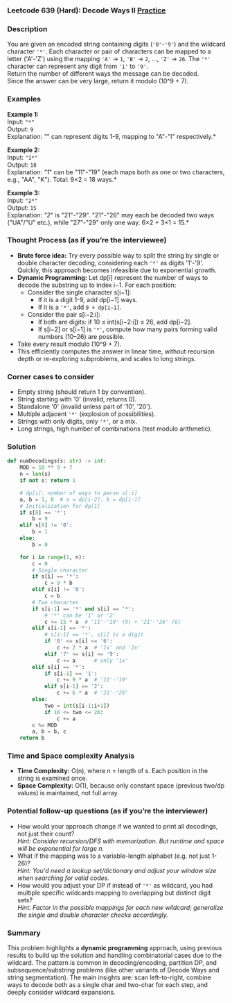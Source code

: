 ### Leetcode 639 (Hard): Decode Ways II [Practice](https://leetcode.com/problems/decode-ways-ii)

### Description  
You are given an encoded string containing digits (`'0'`-`'9'`) and the wildcard character `'*'`. Each character or pair of characters can be mapped to a letter ('A'-'Z') using the mapping `'A'` → `1`, `'B'` → `2`, ..., `'Z'` → `26`. The `'*'` character can represent any digit from `'1'` to `'9'`.  
Return the number of different ways the message can be decoded.  
Since the answer can be very large, return it modulo \(10^9 + 7\).

### Examples  

**Example 1:**  
Input: `"*"`  
Output: `9`  
Explanation: *"*" can represent digits 1-9, mapping to "A"-"I" respectively.*

**Example 2:**  
Input: `"1*"`  
Output: `18`  
Explanation: *"1*" can be "11"-"19" (each maps both as one or two characters, e.g., "AA", "K"). Total: 9×2 = 18 ways.*

**Example 3:**  
Input: `"2*"`  
Output: `15`  
Explanation: *"2*" is "21"-"29". "21"-"26" may each be decoded two ways ("UA"/"U" etc.), while "27"-"29" only one way. 6×2 + 3×1 = 15.*

### Thought Process (as if you’re the interviewee)  
- **Brute force idea:** Try every possible way to split the string by single or double character decoding, considering each `'*'` as digits '1'-'9'. Quickly, this approach becomes infeasible due to exponential growth.
- **Dynamic Programming:** Let dp[i] represent the number of ways to decode the substring up to index i−1. For each position:
  - Consider the single character s[i−1]:
    - If it is a digit 1-9, add dp[i−1] ways.
    - If it is a `'*'`, add `9 × dp[i−1]`.
  - Consider the pair s[i−2:i]:
    - If both are digits: if 10 ≤ int(s[i−2:i]) ≤ 26, add dp[i−2].
    - If s[i−2] or s[i−1] is `'*'`, compute how many pairs forming valid numbers (10–26) are possible.
- Take every result modulo \(10^9 + 7\).
- This efficiently computes the answer in linear time, without recursion depth or re-exploring subproblems, and scales to long strings.

### Corner cases to consider  
- Empty string (should return 1 by convention).
- String starting with '0' (invalid, returns 0).
- Standalone '0' (invalid unless part of '10', '20').
- Multiple adjacent `'*'` (explosion of possibilities).
- Strings with only digits, only `'*'`, or a mix.
- Long strings, high number of combinations (test modulo arithmetic).

### Solution

```python
def numDecodings(s: str) -> int:
    MOD = 10 ** 9 + 7
    n = len(s)
    if not s: return 1

    # dp[i]: number of ways to parse s[:i]
    a, b = 1, 0  # a = dp[i-2], b = dp[i-1]
    # Initialization for dp[1]
    if s[0] == '*':
        b = 9
    elif s[0] != '0':
        b = 1
    else:
        b = 0

    for i in range(1, n):
        c = 0
        # Single character
        if s[i] == '*':
            c = 9 * b
        elif s[i] != '0':
            c = b
        # Two character
        if s[i-1] == '*' and s[i] == '*':
            # '*' can be '1' or '2'
            c += 15 * a  # '11'-'19' (9) + '21'-'26' (6)
        elif s[i-1] == '*':
            # s[i-1] == '*', s[i] is a digit
            if '0' <= s[i] <= '6':
                c += 2 * a  # '1x' and '2x'
            elif '7' <= s[i] <= '9':
                c += a      # only '1x'
        elif s[i] == '*':
            if s[i-1] == '1':
                c += 9 * a  # '11'-'19'
            elif s[i-1] == '2':
                c += 6 * a  # '21'-'26'
        else:
            two = int(s[i-1:i+1])
            if 10 <= two <= 26:
                c += a
        c %= MOD
        a, b = b, c
    return b
```

### Time and Space complexity Analysis  

- **Time Complexity:** O(n), where n = length of s. Each position in the string is examined once.
- **Space Complexity:** O(1), because only constant space (previous two/dp values) is maintained, not full array.

### Potential follow-up questions (as if you’re the interviewer)  

- How would your approach change if we wanted to print all decodings, not just their count?  
  *Hint: Consider recursion/DFS with memorization. But runtime and space will be exponential for large n.*
- What if the mapping was to a variable-length alphabet (e.g. not just 1-26)?  
  *Hint: You'd need a lookup set/dictionary and adjust your window size when searching for valid codes.*
- How would you adjust your DP if instead of `'*'` as wildcard, you had multiple specific wildcards mapping to overlapping but distinct digit sets?  
  *Hint: Factor in the possible mappings for each new wildcard; generalize the single and double character checks accordingly.*

### Summary
This problem highlights a **dynamic programming** approach, using previous results to build up the solution and handling combinatorial cases due to the wildcard. The pattern is common in decoding/encoding, partition DP, and subsequence/substring problems (like other variants of Decode Ways and string segmentation). The main insights are: scan left-to-right, combine ways to decode both as a single char and two-char for each step, and deeply consider wildcard expansions.